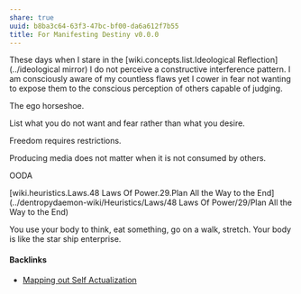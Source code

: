 ```yaml
---
share: true
uuid: b8ba3c64-63f3-47bc-bf00-da6a612f7b55
title: For Manifesting Destiny v0.0.0
---
```

<!-- 

The purpose of this work;

Meta psychology I can read like a concise prayer so my greatest fears do not manifest. 

-->
These days when I stare in the [wiki.concepts.list.Ideological Reflection](../ideological mirror) I do not perceive a constructive interference pattern. I am consciously aware of my countless flaws yet I cower in fear not wanting to expose them to the conscious perception of others capable of judging.

The ego horseshoe.

List what you do not want and fear rather than what you desire.

Freedom requires restrictions.

Producing media does not matter when it is not consumed by others.

OODA

[wiki.heuristics.Laws.48 Laws Of Power.29.Plan All the Way to the End](../dentropydaemon-wiki/Heuristics/Laws/48 Laws Of Power/29/Plan All the Way to the End)

You use your body to think, eat something, go on a walk, stretch. Your body is like the star ship enterprise.

#### Backlinks

* [Mapping out Self Actualization](/6d0bbf21-e1ea-4a09-9597-ec479b998235)